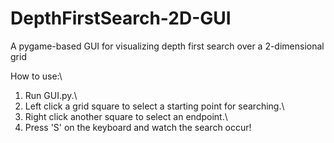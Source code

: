 # DepthFirstSearch-2D-GUI
A pygame-based GUI for visualizing depth first search over a 2-dimensional grid

How to use:\
1) Run GUI.py.\
2) Left click a grid square to select a starting point for searching.\
3) Right click another square to select an endpoint.\
4) Press 'S' on the keyboard and watch the search occur!
